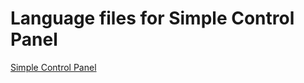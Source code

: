 # Language files for Simple Control Panel

[Simple Control Panel](http://https://github.com/wikichua/simplecontrolpanel "Simple Control Panel")